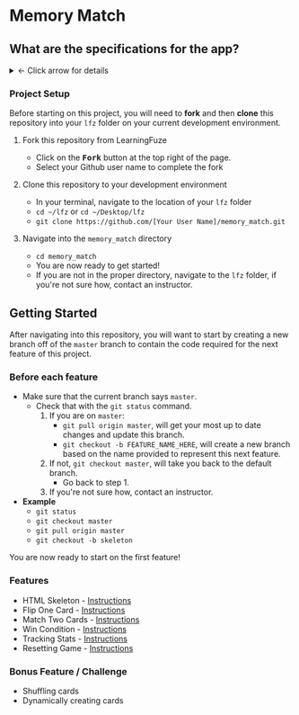 # Memory Match

## What are the specifications for the app?
<details>
<summary> &#8592; Click arrow for details</summary>

1. Memory match is a matching game in which a player attempts to match the images contained on "playing cards".
2. There are a total of 18 cards:
    - Each card contains 1 of 9 images
    - There are two of each image allowing for 9 total matches
3. The following stats are tracked:
    - Total number of games played
    - Total number of matches for the current game
    - The accuracy of the players attempts to match the cards in relation to the current game (as a percentage)
4. The cards are displayed face down and "flip" over when they are clicked.
5. Two cards can be flipped each round.
6. If the images of the two cards which are flipped over match:
    - The cards remain flipped over and the player gets 1 point for the match
    - 1 point is added to the total number of attempted matches.
    - The player's accuracy is updated
7. If the two flipped over cards do not match:
    - The cards are flipped back over
    - 1 is added to the total number of attempts
    - The players accuracy is updated
    - The player must choose two cards again to continue searching for a match.
8. After each turn, stats are displayed, including:
    - The total number of matches made
    - The accuracy calculated from the total number of matches and total number of attempts
9. Once all 9 cards have been matched:
    - A modal is shown to the player telling them they have won.
    - A button is provided which can reset the game by clicking on it.
10. Resetting the game performs the following actions:
    - All cards are flipped back over
    - The number of games played is increased
    - The total number of matches are reset
    - The accuracy percentage is reset to 0%
11. For a bonus challenge in the initial build
    - Create the cards dynamically
    - Shuffle the cards every time the game is reset
    - DO NOT PERFORM THIS PRIOR TO THE COMPLETION OF MVP
        - The "boss" will not be happy...
</details>

### Project Setup

Before starting on this project, you will need to **fork** and then **clone** this repository into your `lfz` folder on your current development environment.

1. Fork this repository from LearningFuze
    - Click on the <kbd>**Fork**</kbd> button at the top right of the page.
    - Select your Github user name to complete the fork

2. Clone this repository to your development environment
    - In your terminal, navigate to the location of your `lfz` folder
    - `cd ~/lfz` or `cd ~/Desktop/lfz`
    - `git clone https://github.com/[Your User Name]/memory_match.git`

3. Navigate into the `memory_match` directory
    - `cd memory_match`
    - You are now ready to get started!
    - If you are not in the proper directory, navigate to the `lfz` folder, if you're not sure how, contact an instructor.

## Getting Started

After navigating into this repository, you will want to start by creating a new branch off of the `master` branch to contain the code required for the next feature of this project.

### Before each feature

- Make sure that the current branch says `master`.
  - Check that with the `git status` command.
    1. If you are on `master`:
       - `git pull origin master`, will get your most up to date changes and update this branch.
       - `git checkout -b FEATURE_NAME_HERE`, will create a new branch based on the name provided to represent this next feature.
    2. If not, `git checkout master`, will take you back to the default branch.
       - Go back to step 1.
    3. If you're not sure how, contact an instructor.
- **Example**
  - `git status`
  - `git checkout master`
  - `git pull origin master`
  - `git checkout -b skeleton`

You are now ready to start on the first feature!

### Features
- HTML Skeleton - [Instructions](guides/features/skeleton.md)
- Flip One Card - [Instructions](guides/features/flip-one-card.md)
- Match Two Cards - [Instructions](guides/features/match-two-cards.md)
- Win Condition - [Instructions](guides/features/win-condtion.md)
- Tracking Stats - [Instructions](guides/features/tracking-stats.md)
- Resetting Game - [Instructions](guides/features/resetting-game.md)

### Bonus Feature / Challenge
- Shuffling cards
- Dynamically creating cards
